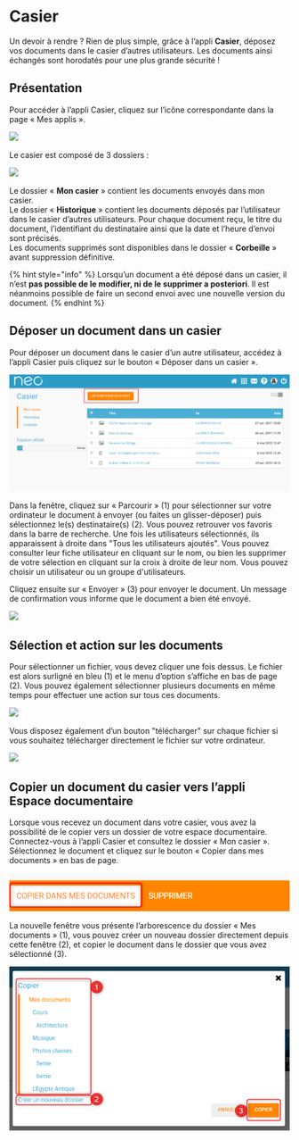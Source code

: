 # Casier

Un devoir à rendre ? Rien de plus simple, grâce à l’appli **Casier**, déposez vos documents dans le casier d’autres utilisateurs. Les documents ainsi échangés sont horodatés pour une plus grande sécurité !

## Présentation

Pour accéder à l’appli Casier, cliquez sur l’icône correspondante dans la page « Mes applis ».

![](.gitbook/assets/2018-08-23_17h28_06-1-1-1.png)

Le casier est composé de 3 dossiers :

![](.gitbook/assets/2018-08-23_17h28_52-1-1-1-1.png)

Le dossier « **Mon casier** » contient les documents envoyés dans mon casier.  
Le dossier « **Historique** » contient les documents déposés par l’utilisateur dans le casier d’autres utilisateurs. Pour chaque document reçu, le titre du document, l’identifiant du destinataire ainsi que la date et l’heure d’envoi sont précisés.  
Les documents supprimés sont disponibles dans le dossier « **Corbeille** » avant suppression définitive.

{% hint style="info" %}
Lorsqu’un document a été déposé dans un casier, il n’est **pas possible de le modifier, ni de le supprimer a posteriori**. Il est néanmoins possible de faire un second envoi avec une nouvelle version du document.
{% endhint %}

## Déposer un document dans un casier

Pour déposer un document dans le casier d’un autre utilisateur, accédez à l’appli Casier puis cliquez sur le bouton « Déposer dans un casier ».

![](.gitbook/assets/1-casier-1-4.png)

Dans la fenêtre, cliquez sur « Parcourir » \(1\) pour sélectionner sur votre ordinateur le document à envoyer \(ou faites un glisser-déposer\) puis sélectionnez le\(s\) destinataire\(s\) \(2\). Vous pouvez retrouver vos favoris dans la barre de recherche. Une fois les utilisateurs sélectionnés, ils apparaissent à droite dans "Tous les utilisateurs ajoutés". Vous pouvez consulter leur fiche utilisateur en cliquant sur le nom, ou bien les supprimer de votre sélection en cliquant sur la croix à droite de leur nom. Vous pouvez choisir un utilisateur ou un groupe d'utilisateurs.

Cliquez ensuite sur « Envoyer » \(3\) pour envoyer le document. Un message de confirmation vous informe que le document a bien été envoyé.

![](.gitbook/assets/casier-deposer-2-1.png)

## Sélection et action sur les documents

Pour sélectionner un fichier, vous devez cliquer une fois dessus. Le fichier est alors surligné en bleu \(1\) et le menu d’option s’affiche en bas de page \(2\). Vous pouvez également sélectionner plusieurs documents en même temps pour effectuer une action sur tous ces documents.

![](.gitbook/assets/rack-tous-selectionnes2-1024x512-1-1-1.png)

Vous disposez également d’un bouton "télécharger" sur chaque fichier si vous souhaitez télécharger directement le fichier sur votre ordinateur.

![](.gitbook/assets/telecharger-casier-2-1.png)

## Copier un document du casier vers l’appli Espace documentaire

Lorsque vous recevez un document dans votre casier, vous avez la possibilité de le copier vers un dossier de votre espace documentaire. Connectez-vous à l’appli Casier et consultez le dossier « Mon casier ». Sélectionnez le document et cliquez sur le bouton « Copier dans mes documents » en bas de page.

![](.gitbook/assets/copier-casier-2-2%20%281%29.png)

La nouvelle fenêtre vous présente l’arborescence du dossier « Mes documents » \(1\), vous pouvez créer un nouveau dossier directement depuis cette fenêtre \(2\), et copier le document dans le dossier que vous avez sélectionné \(3\).

![](.gitbook/assets/copier-casier-doc-2-1%20%282%29.png)

